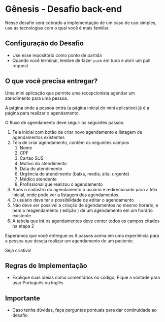 # Gênesis - Desafio back-end

Nesse desafio será cobrado a implementação de um caso de uso simples, use as tecnologias com o qual você é mais familiar.

## Configuração do Desafio

- Use esse repositório como ponto de partida
- Quando você terminar, lembre de fazer `push` em tudo e abrir um pull request

## O que você precisa entregar?

Uma mini aplicação que permite uma recepcionista agendar um atendimento para uma pessoa.

A página onde a pessoa entra (a página inicial do mini aplicativo) já é a página para realizar o agendamento.

O fluxo de agendamento deve seguir os seguintes passos:

1. Tela inicial com botão de criar novo agendamento e listagem de agendamentos existentes
2. Tela de criar agendamento, contém os seguintes campos  
   1. Nome
   2. CPF
   3. Cartao SUS
   4. Motivo do atendimento
   5. Data do atendimento
   6. Urgência do atendimento (baixa, media, alta, urgente)
   7. Médico atendente
   8. Profissional que realizou o agendamento
3. Após o cadastro do agendamento o usuário é redirecionado para a tela inicial, onde pode ver a listagem dos agendamentos
4. O usuário deve ter a possibilidade de editar o agendamento
5. Não deve ser possível a criação de agendamentos no mesmo horário, e  nem o reagendamento ( edição ) de um agendamento em um horário existente
6. A tabela que irá os agendamentos deve conter todos os campos citados na etapa 2

Esperamos que você entregue os 6 passos acima em uma experiência para a pessoa que deseja realizar um agendamento de um paciente.

Seja criativo!

## Regras de Implementação

- Explique suas ideias como comentários no código; Fique a vontade para usar Português ou Inglês

## Importante

- Caso tenha dúvidas, faça perguntas pontuais para dar continuidade ao desafio
